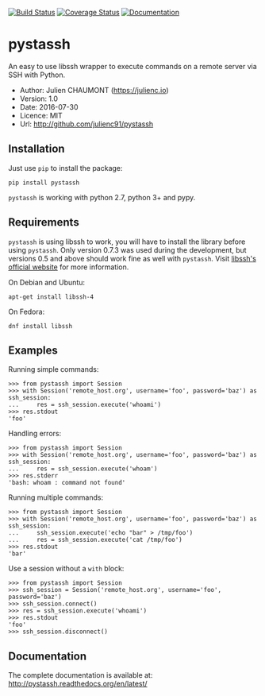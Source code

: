 [![Build Status](https://travis-ci.org/julienc91/pystassh.png)](https://travis-ci.org/julienc91/pystassh)
[![Coverage Status](https://coveralls.io/repos/github/julienc91/pystassh/badge.svg?branch=master)](https://coveralls.io/github/julienc91/pystassh?branch=master)
[![Documentation](https://readthedocs.org/projects/pystassh/badge/?version=latest)](http://pystassh.readthedocs.org/en/latest/)

pystassh
========

An easy to use libssh wrapper to execute commands on a remote server via SSH with Python.

* Author: Julien CHAUMONT (https://julienc.io)
* Version: 1.0
* Date: 2016-07-30
* Licence: MIT
* Url: http://github.com/julienc91/pystassh

Installation
------------

Just use `pip` to install the package:

    pip install pystassh
    
`pystassh` is working with python 2.7, python 3+ and pypy.

Requirements
------------

`pystassh` is using libssh to work, you will have to install the library before using
`pystassh`. Only version 0.7.3 was used during the development, but versions 0.5 and above should work fine as well with `pystassh`.
Visit [libssh's official website](https://www.libssh.org/get-it/) for more information.

On Debian and Ubuntu:

    apt-get install libssh-4
    
On Fedora:

    dnf install libssh

Examples
--------

Running simple commands:

    >>> from pystassh import Session
    >>> with Session('remote_host.org', username='foo', password='baz') as ssh_session:
    ...     res = ssh_session.execute('whoami')
    >>> res.stdout
    'foo'
    
Handling errors:

    >>> from pystassh import Session
    >>> with Session('remote_host.org', username='foo', password='baz') as ssh_session:
    ...     res = ssh_session.execute('whoam')
    >>> res.stderr
    'bash: whoam : command not found'
    
Running multiple commands:

    >>> from pystassh import Session
    >>> with Session('remote_host.org', username='foo', password='baz') as ssh_session:
    ...     ssh_session.execute('echo "bar" > /tmp/foo')
    ...     res = ssh_session.execute('cat /tmp/foo')
    >>> res.stdout
    'bar'
    
Use a session without a `with` block:

    >>> from pystassh import Session
    >>> ssh_session = Session('remote_host.org', username='foo', password='baz')
    >>> ssh_session.connect()
    >>> res = ssh_session.execute('whoami')
    >>> res.stdout
    'foo'
    >>> ssh_session.disconnect()


Documentation
-------------

The complete documentation is available at: http://pystassh.readthedocs.org/en/latest/
